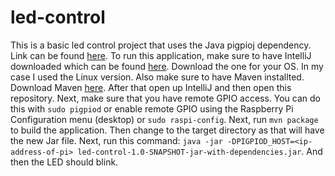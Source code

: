 # led-control
This is a basic led control project that uses the Java pigpioj dependency. Link can be found [here](https://github.com/mattjlewis/pigpioj). To run this application, make sure to have IntelliJ downloaded which can be found [here](https://www.jetbrains.com/idea/download/#section=linux). Download the one for your OS. In my case I used the Linux version. Also make sure to have Maven installted. Download Maven [here](https://maven.apache.org/download.cgi). After that open up IntelliJ and then open this repository. Next, make sure that you have remote GPIO access. You can do this with `sudo pigpiod` or enable remote GPIO using the Raspberry Pi Configuration menu (desktop) or `sudo raspi-config`. Next, run `mvn package` to build the application. Then change to the target directory as that will have the new Jar file. Next, run this command: `java -jar -DPIGPIOD_HOST=<ip-address-of-pi> led-control-1.0-SNAPSHOT-jar-with-dependencies.jar`. And then the LED should blink.
